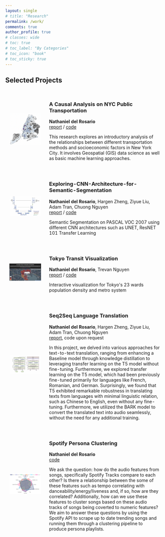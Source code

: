```yaml
---
layout: single
# title: "Research"
permalink: /work/
comments: true
author_profile: true
# classes: wide
# toc: true
# toc_label: "By Categories"
# toc_icon: "book"
# toc_sticky: true
---
```



## Selected Projects

<table style="width:100%;border:0px;border-spacing:0px;border-collapse:separate;margin-right:auto;margin-left:auto;">
  <tr>
    <td style="padding:2.5%;width:25%;vertical-align:middle;min-width:120px">
      <img src="../assets/images/nyc.png" alt="project image" style="width:auto; height:auto; max-width:100%;" />
    </td>
    <td style="padding:2.5%;width:75%;vertical-align:middle">
      <h3>A Causal Analysis on NYC Public Transportation</h3>
      <strong>Nathaniel del Rosario</strong>
      <br>
      <a href="https://natdosan.github.io/A_Causal_Analysis_on_Public_Transportation_in_NYC.pdf">report</a> / <a href="https://github.com/natdosan/causal-analysis-nyc-transit">code</a>
      <p>This research explores an introductory analysis of the relationships between different transportation methods and socioeconomic factors in New York City. It involves Geospatial (GIS) data science as well as basic machine learning approaches.</p>
    </td>
  </tr>

  <tr>
    <td style="padding:2.5%;width:25%;vertical-align:middle;min-width:120px">
      <img src="../assets/images/unet.png" alt="project image" style="width:auto; height:auto; max-width:100%;" />
    </td>
    <td style="padding:2.5%;width:75%;vertical-align:middle">
      <h3>Exploring-CNN-Architecture-for-Semantic-Segmentation</h3>
      <strong>Nathaniel del Rosario</strong>, Hargen Zheng, Ziyue Liu, Adam Tran, Chuong Nguyen
      <br>
      <a href="https://natdosan.github.io/exploringcnn.pdf">report</a> / <a href="https://github.com/natdosan/Exploring-CNN-Architecture-for-Semantic-Segmentation/tree/master">code</a>
      <p>Semantic Segmentation on PASCAL VOC 2007 using different CNN architectures such as UNET, ResNET 101 Transfer Learning</p>
    </td>
  </tr>

  <tr>
    <td style="padding:2.5%;width:25%;vertical-align:middle;min-width:120px">
      <img src="../assets/images/tokyo.png" alt="project image" style="width:auto; height:auto; max-width:100%;" />
    </td>
    <td style="padding:2.5%;width:75%;vertical-align:middle">
      <h3>Tokyo Transit Visualization</h3>
      <strong>Nathaniel del Rosario</strong>, Trevan Nguyen
      <br>
      <a href="https://natdosan.github.io/tokyo-transit">report</a> / <a href="https://github.com/natdosan/tokyo-transit">code</a>
      <p>Interactive visualization for Tokyo's 23 wards population density and metro system</p>
    </td>
  </tr>

  <tr>
  <td style="padding:2.5%;width:25%;vertical-align:middle;min-width:120px">
    <img src="../assets/images/t5.png" alt="project image" style="width:auto; height:auto; max-width:100%;" />
  </td>
  <td style="padding:2.5%;width:75%;vertical-align:middle">
    <h3>Seq2Seq Language Translation</h3>
    <strong>Nathaniel del Rosario</strong>, Hargen Zheng, Ziyue Liu, Adam Tran, Chuong Nguyen
    <br>
    <a href="https://production-gradescope-uploads.s3-us-west-2.amazonaws.com/uploads/text_file/file/594603114/CSE_151B___PA5___Report.pdf?X-Amz-Algorithm=AWS4-HMAC-SHA256&X-Amz-Credential=ASIAV45MPIOWTEYI3UQD%2F20240410%2Fus-west-2%2Fs3%2Faws4_request&X-Amz-Date=20240410T051209Z&X-Amz-Expires=10800&X-Amz-Security-Token=IQoJb3JpZ2luX2VjEO3%2F%2F%2F%2F%2F%2F%2F%2F%2F%2FwEaCXVzLXdlc3QtMiJHMEUCIQCS2HT2JT2RyZC3LE1l%2FPo1FGp5tVd5HSm4IlaKRYl7kwIgcWaPC2ofOJP1C%2F6UG%2BF1glj0wUOKPcCOB%2FFLUHK%2FWOQqugUIJhAAGgw0MDU2OTkyNDkwNjkiDMTWEvHugwgpgR5JciqXBfiNbE%2FSk7KRYuuOlzVpV%2FDjCD2ziyRlgLM7LtdZ%2BpZgVKsO0THySVQL0VihAggUL4B5LZ8iuu5aU2wcZx%2BZy49M39bRH3k6K4RviKWbeMNQYLM4om7R%2BRf4s6IIhcZEaNMwgXSegZlL54ctpwchgWRiBw4AWVrOVCqkA3%2BdQJHEK0J%2Fr6W0nNkKiyhUaFi3X4B3kA4mYi79e82SSevbRanF0ry8ivCd3atdDoMdkL1VJGOzyvVibZDDM%2BI7CaEgHa4T%2F%2FeaQ9yzuEUJYUGsHNpnOLRXowx5n9qp8HwFJXezBnJklIGJ%2F5eDWZz5SppKZVKXDe5hys%2FrllUYKj4daHLmucETNhakAifHTlVerxu%2FfIw95Ru%2FA8hAfPZIGqGzU%2FHTzj0a1CdYwA8c%2B18Y9WEPtXym43PvskTpY0ZEybsgZMyGqzBRJ%2FGaTCGZWongbddizSPwQD32rvoaSm4ql1Wx0cQbWuNqXtP%2BbUP8aToTIsWaCmHPCqNz6zAtDf%2FRwGBVY8el6PV4OK8ykfpGKvtEvwIPihi6s4UMxjiYJdZAoa73f5A%2BiWZMXPQaJCeKbZLJ39m%2Blt%2BlyLyOlHSnAhMqNMCqJt7rl%2FJNKLTtjUveB3RYaeDfZPasR2JuMg%2BdWpKLNPJkBT5eL5eB5vhoiS4Ve%2F8yIp2hiz%2FQhqABLzL0u1CGHtjBvaKF167%2FPWLPZj5k8nlwWJiNySCJap%2FI7PI9AKakWbwiG0r2Nzu%2BBE%2FzaEkW%2FAN6yL5747hp%2FNMv5%2B81Ya8je13kicyo7SXGLp3sUn2h80OSjF9tFUkWJKhp%2F0KzB3Qfdgg9eB0yLi%2B5N7z3%2Fs29eFaqw4bFhoTuUEiLWZJVxCjPyWJjI4B%2FtAVmTxp%2BteTsGzCQtNiwBjqxAVtVCsqVXv13EmSS0lVux2K9HtjdIh2pMOMuo2QCDrC4FSALoZclUW67aOFDfiVcNOio8vVuhDM1eUz4nEXUqbsy8Y9Aa4jo4a1K9nAEsw%2BHF0TjtyLMlcgLWuOeRLr6amaWHx%2BBnWMZwKhIELE9BPc2wq%2FfDERCnHnxsmvgoTv9EAa7ST%2FIirr4N9ZyQBgBY%2BeK6PvOsUtBtxaWqZVaK4%2FGikEVbReUMuWBYX%2Fza4yr0w%3D%3D&X-Amz-SignedHeaders=host&X-Amz-Signature=442ce53aa5ce2f52227a1d824bc61957b89e17bb3e5025f4920b1527bc544dd3">report</a>, code upon request
    <p>In this project, we delved into various approaches for text-to-text translation, ranging from enhancing a Baseline model through knowledge distillation to leveraging transfer learning on the T5 model without fine-tuning. Furthermore, we explored transfer learning on the T5 model, which had been previously fine-tuned primarily for languages like French, Romanian, and German. Surprisingly, we found that T5 exhibited remarkable robustness in translating texts from languages with minimal linguistic relation, such as Chinese to English, even without any fine-tuning. Furthermore, we utilized the BARK model to convert the translated text into audio seamlessly, without the need for any additional training.</p>
  </td>
</tr>
  
  <tr>
    <td style="padding:2.5%;width:25%;vertical-align:middle;min-width:120px">
      <img src="../assets/images/radar_vis.png" alt="project image" style="width:auto; height:auto; max-width:100%;" />
    </td>
    <td style="padding:2.5%;width:75%;vertical-align:middle">
      <h3>Spotify Persona Clustering</h3>
      <strong>Nathaniel del Rosario</strong>
      <br>
      <a href="https://github.com/natdosan/Spotify-Persona-Clustering">code</a>
      <p>We ask the question: how do the audio features from songs, specifically Spotify Tracks compare to each other? Is there a relationship between the some of these features such as tempo correlating with danceability/energy/liveness and, if so, how are they correlated? Additionally, how can we use these features to cluster songs based on these audio tracks of songs being coverted to numeric features? We aim to answer these questions by using the Spotify API to scrape up to date trending songs and running them through a clustering pipeline to produce persona playlists.</p>
    </td>
  </tr>

</table>

